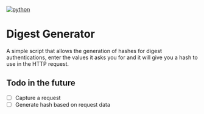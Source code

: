 [![python](https://img.shields.io/badge/Python-3.12-3776AB.svg?style=flat&logo=python&logoColor=white)](https://www.python.org)

# Digest Generator

A simple script that allows the generation of hashes for digest authentications, enter the values ​​it asks you for and it will give you a hash to use in the HTTP request.

## Todo in the future

 - [ ] Capture a request
 - [ ] Generate hash based on request data